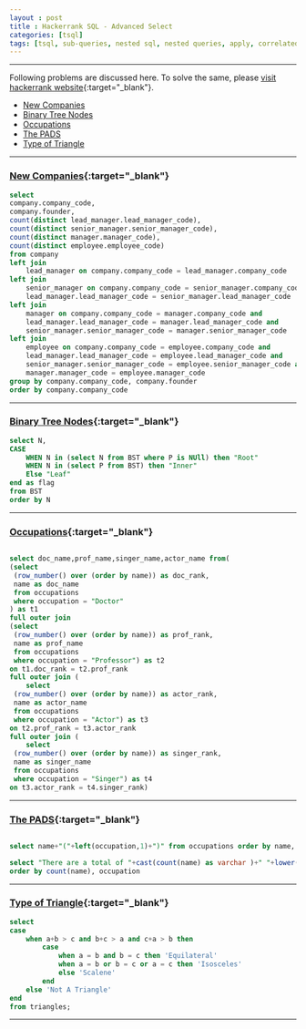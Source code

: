 ```yaml
---
layout : post
title : Hackerrank SQL - Advanced Select
categories: [tsql]
tags: [tsql, sub-queries, nested sql, nested queries, apply, correlated queries, correlated, sql, data, sql server, database]
---
```


---
Following problems are discussed here. To solve the same, please [visit hackerrank website](https://www.hackerrank.com/domains/sql?filters%5Bsubdomains%5D%5B%5D=advanced-select){:target="_blank"}. 

* [New Companies](/tsql/2019/12/01/Hackerrank-SQL-Advanced-Select.html#new-companies)  
* [Binary Tree Nodes](/tsql/2019/12/01/Hackerrank-SQL-Advanced-Select.html#binary-tree-nodes)
* [Occupations](/tsql/2019/12/01/Hackerrank-SQL-Advanced-Select.html#occupations) 
* [The PADS](/tsql/2019/12/01/Hackerrank-SQL-Advanced-Select.html#the-pads)
* [Type of Triangle](/tsql/2019/12/01/Hackerrank-SQL-Advanced-Select.html#type-of-triangle) 



---

### [New Companies](https://www.hackerrank.com/challenges/the-company/problem){:target="_blank"}

```sql
select 
company.company_code,
company.founder,
count(distinct lead_manager.lead_manager_code),
count(distinct senior_manager.senior_manager_code), 
count(distinct manager.manager_code),
count(distinct employee.employee_code)
from company
left join 
    lead_manager on company.company_code = lead_manager.company_code
left join 
    senior_manager on company.company_code = senior_manager.company_code and
    lead_manager.lead_manager_code = senior_manager.lead_manager_code
left join 
    manager on company.company_code = manager.company_code and
    lead_manager.lead_manager_code = manager.lead_manager_code and 
    senior_manager.senior_manager_code = manager.senior_manager_code
left join 
    employee on company.company_code = employee.company_code and
    lead_manager.lead_manager_code = employee.lead_manager_code and 
    senior_manager.senior_manager_code = employee.senior_manager_code and 
    manager.manager_code = employee.manager_code
group by company.company_code, company.founder
order by company.company_code
```
---
<!--break-->
### [Binary Tree Nodes](https://www.hackerrank.com/challenges/binary-search-tree-1/problem){:target="_blank"}


```sql
select N,
CASE
    WHEN N in (select N from BST where P is NUll) then "Root"
    WHEN N in (select P from BST) then "Inner"
    Else "Leaf"
end as flag 
from BST
order by N
```
---
### [Occupations](https://www.hackerrank.com/challenges/occupations/problem){:target="_blank"}

```sql

select doc_name,prof_name,singer_name,actor_name from(
(select 
 (row_number() over (order by name)) as doc_rank, 
 name as doc_name 
 from occupations 
 where occupation = "Doctor"
) as t1
full outer join 
(select 
 (row_number() over (order by name)) as prof_rank, 
 name as prof_name 
 from occupations 
 where occupation = "Professor") as t2
on t1.doc_rank = t2.prof_rank
full outer join (
    select 
 (row_number() over (order by name)) as actor_rank, 
 name as actor_name 
 from occupations 
 where occupation = "Actor") as t3
on t2.prof_rank = t3.actor_rank
full outer join (
    select 
 (row_number() over (order by name)) as singer_rank, 
 name as singer_name 
 from occupations 
 where occupation = "Singer") as t4
on t3.actor_rank = t4.singer_rank)
```
---
### [The PADS](https://www.hackerrank.com/challenges/the-pads/problem){:target="_blank"}

```sql

select name+"("+left(occupation,1)+")" from occupations order by name, occupation

select "There are a total of "+cast(count(name) as varchar )+" "+lower(occupation)+"s." from occupations group by occupation 
order by count(name), occupation
```
---
### [Type of Triangle](https://www.hackerrank.com/challenges/what-type-of-triangle/problem){:target="_blank"}

```sql
select 
case 
    when a+b > c and b+c > a and c+a > b then 
        case 
            when a = b and b = c then 'Equilateral' 
            when a = b or b = c or a = c then 'Isosceles' 
            else 'Scalene' 
        end
    else 'Not A Triangle' 
end 
from triangles;
```
---
